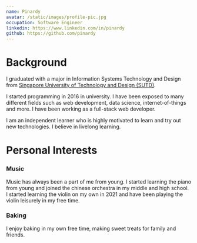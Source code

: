 ```yaml
---
name: Pinardy
avatar: /static/images/profile-pic.jpg
occupation: Software Engineer
linkedin: https://www.linkedin.com/in/pinardy
github: https://github.com/pinardy
---
```


# Background

I graduated with a major in Information Systems Technology and Design from [Singapore University of Technology and Design (SUTD)](https://www.sutd.edu.sg/).

I started programming in 2016 in university. I have been exposed to many different fields such as web development, data science, internet-of-things and more. I have been working as a full-stack web developer.

I am an independent learner who is highly motivated to learn and try out new technologies. I believe in livelong learning.

# Personal Interests

### Music

Music has always been a part of me from young. I started learning the piano from young and joined the chinese orchestra in my middle and high school. I started learning the violin on my own in 2021 and have been playing the violin leisurely in my free time.

### Baking

I enjoy baking in my own free time, making sweet treats for family and friends.
